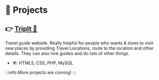 # 🧪 Projects

## 👉 <a href="https://github.com/PritomPaul99/TripIt_SEProject" target="_blank">TripIt 🔗</a>

Travel guide website. Really helpful for people who wants & loves to visit new places by providing Travel Locations, route to the location and other details. They can also hire guides and do lots of other things.

- ⚒️: HTML5, CSS, PHP, MySQL

:::info
More projects are coming!
:::